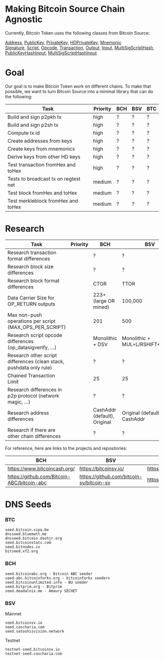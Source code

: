
# Making Bitcoin Source Chain Agnostic
Currently, Bitcoin Token uses the following classes from Bitcoin Source:  

[Address](/src/address.js), [PublicKey](/src/publickey.js), [PrivateKey](/src/privatekey.js), [HDPrivateKey](/src/hdprivatekey.js), [Mnemonic](/src/mnemonic/mnemonic.js)  
[Signature](/src/transaction/signature.js), [Script](/src/script/script.js), [Opcode](/src/opcode.js), [Transaction](/src/transaction/transaction.js), [Output](/src/transaction/output.js), [Input](/src/transaction/input/input.js), [MultiSigScriptHash](/src/transaction/input/multisigscripthash.js), [PublicKeyHashInput](/src/transaction/input/publickeyhash.js), [MultiSigScriptHashInput](/src/transaction/input/multisigscripthash.js)  

# Goal
Our goal is to make Bitcoin Token work on different chains. To make that possible, we want to turn Bitcoin Source into a minimal library that can do the following:


|  Task                               | Priority | BCH | BSV | BTC  |
|-------------------------------------|----------|-----|-----|------|
|Build and sign p2pkh tx              | high     | ?   | ?   | ?    |
|Build and sign p2sh tx               | high     | ?   | ?   | ?    |
|Compute tx id                        | high     | ?   | ?   | ?    |
|Create addresses from keys           | high     | ?   | ?   | ?    |
|Create keys from mnemonics           | high     | ?   | ?   | ?    |
|Derive keys from other HD keys       | high     | ?   | ?   | ?    |
|Test transaction fromHex and toHex   | high     | ?   | ?   | ?    |
|Tests to broadcast tx on regtest net | medium   | ?   | ?   | ?    |
|Test block fromHex and toHex         | medium   | ?   | ?   | ?    |
|Test merkleblock fromHex and toHex   | medium   | ?   | ?   | ?    |

# Research

| Task                                                           | Priority | BCH             | BSV                             | BTC                    |
|----------------------------------------------------------------|----------|-----------------|----------------------------------|-----------------------|
|Research transaction format differences                         |          | ?               | ?        | SegWit   |
|Research block size differences                                 |          | ?               | ?        | ?        |
|Research block format differences                               |          |CTOR             | TTOR     | TTOR     |
|Data Carrier Size for OP_RETURN outputs                         |          |223+ (large OR mined)| 100,000 | 80    |
|Max non-push operations per script (MAX_OPS_PER_SCRIPT)         |          |201              | 500        | 201    |
|Research script opcode differences (op_datasigverify, …)        |          |Monolithic + DSV | Monolithic + MUL+L/RSHIFT+INVERT | None Re-enabled |
|Research other script differences (clean stack, pushdata only rule)  |          | ?          | ?        | ?        |
|Chained Transaction Limit                                       |          |25               | 25       | 25       |
|Research differences in p2p protocol (network magic, …)         |          |?                | ?        | ?        |
|Research address differences                                    |          |CashAddr (default), Original | Original (default), CashAddr| Original, SegWit |
|Research if there are other chain differences                   |          |?                | ?        | ?        |

For reference, here are links to the projects and repositories:

| BCH             | BSV                             | BTC                   |
|-----------------|---------------------------------|-----------------------|
| https://www.bitcoincash.org/ | https://bitcoinsv.io/ | https://bitcoin.org/ |
| https://github.com/Bitcoin-ABC/bitcoin-abc | https://github.com/bitcoin-sv/bitcoin-sv | https://github.com/bitcoin/bitcoin |

# DNS Seeds
### BTC
```
seed.bitcoin.sipa.be
dnsseed.bluematt.me
dnsseed.bitcoin.dashjr.org
seed.bitcoinstats.com
seed.bitnodes.io
bitseed.xf2.org
```
### BCH
```
seed.bitcoinabc.org - Bitcoin ABC seeder
seed-abc.bitcoinforks.org - bitcoinforks seeders
seed.bitcoinunlimited.info - BU seeder
seed.bitprim.org - Bitprim
seed.deadalnix.me - Amaury SÉCHET
```
### BSV
Mainnet
```
seed.bitcoinsv.io
seed.cascharia.com
seed.satoshisvision.network
```
Testnet
```
testnet-seed.bitcoinsv.io
testnet-seed.cascharia.com
```
